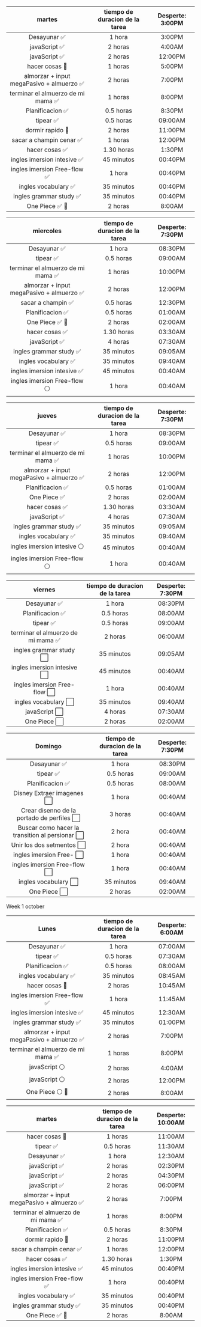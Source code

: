 |                  martes                   | tiempo de duracion de la tarea | Desperte: 3:00PM |
| :---------------------------------------: | :----------------------------: | :--------------: |
|               Desayunar ✅                |             1 hora             |      3:00PM      |
|               javaScript ✅               |            2 horas             |      4:00AM      |
|               javaScript ✅               |            2 horas             |     12:00PM      |
|              hacer cosas 💩               |            1 horas             |      5:00PM      |
| almorzar + input megaPasivo + almuerzo ✅ |            2 horas             |      7:00PM      |
|    terminar el almuerzo de mi mama ✅     |            1 horas             |      8:00PM      |
|             Planificacion ✅              |           0.5 horas            |      8:30PM      |
|                 tipear ✅                 |           0.5 horas            |     09:00AM      |
|             dormir rapido 💮              |            2 horas             |     11:00PM      |
|         sacar a champin cenar ✅          |            1 horas             |     12:00PM      |
|              hacer cosas ✅               |           1.30 horas           |      1:30PM      |
|        ingles imersion intesive ✅        |           45 minutos           |     00:40PM      |
|       ingles imersion Free-flow ✅        |             1 hora             |     00:40PM      |
|           ingles vocabulary ✅            |           35 minutos           |     00:40PM      |
|          ingles grammar study ✅          |           35 minutos           |     00:40PM      |
|              One Piece ✅ 🏁              |            2 horas             |      8:00AM      |

|                 miercoles                 | tiempo de duracion de la tarea | Desperte: 7:30PM |
| :---------------------------------------: | :----------------------------: | :--------------: |
|               Desayunar ✅                |             1 hora             |     08:30PM      |
|                 tipear ✅                 |           0.5 horas            |     09:00AM      |
|    terminar el almuerzo de mi mama ✅     |            1 horas             |     10:00PM      |
| almorzar + input megaPasivo + almuerzo ✅ |            2 horas             |     12:00PM      |
|            sacar a champin ✅             |           0.5 horas            |     12:30PM      |
|             Planificacion ✅              |           0.5 horas            |     01:00AM      |
|              One Piece ✅ 🏁              |            2 horas             |     02:00AM      |
|              hacer cosas ✅               |           1.30 horas           |     03:30AM      |
|               javaScript ✅               |            4 horas             |     07:30AM      |
|          ingles grammar study ✅          |           35 minutos           |     09:05AM      |
|           ingles vocabulary ✅            |           35 minutos           |     09:40AM      |
|        ingles imersion intesive ✅        |           45 minutos           |     00:40AM      |
|       ingles imersion Free-flow ⚪        |             1 hora             |     00:40AM      |

|                  jueves                   | tiempo de duracion de la tarea | Desperte: 7:30PM |
| :---------------------------------------: | :----------------------------: | :--------------: |
|               Desayunar ✅                |             1 hora             |     08:30PM      |
|                 tipear ✅                 |           0.5 horas            |     09:00AM      |
|    terminar el almuerzo de mi mama ✅     |            1 horas             |     10:00PM      |
| almorzar + input megaPasivo + almuerzo ✅ |            2 horas             |     12:00PM      |
|             Planificacion ✅              |           0.5 horas            |     01:00AM      |
|               One Piece ✅                |            2 horas             |     02:00AM      |
|              hacer cosas ✅               |           1.30 horas           |     03:30AM      |
|               javaScript ✅               |            4 horas             |     07:30AM      |
|          ingles grammar study ✅          |           35 minutos           |     09:05AM      |
|           ingles vocabulary ✅            |           35 minutos           |     09:40AM      |
|        ingles imersion intesive ⚪        |           45 minutos           |     00:40AM      |
|       ingles imersion Free-flow ⚪        |             1 hora             |     00:40AM      |

|              viernes               | tiempo de duracion de la tarea | Desperte: 7:30PM |
| :--------------------------------: | :----------------------------: | :--------------: |
|            Desayunar ✅            |             1 hora             |     08:30PM      |
|          Planificacion ✅          |           0.5 horas            |     08:00AM      |
|             tipear ✅              |           0.5 horas            |     09:00AM      |
| terminar el almuerzo de mi mama ✅ |            2 horas             |     06:00AM      |
|      ingles grammar study ⬜       |           35 minutos           |     09:05AM      |
|    ingles imersion intesive ⬜     |           45 minutos           |     00:40AM      |
|    ingles imersion Free-flow ⬜    |             1 hora             |     00:40AM      |
|        ingles vocabulary ⬜        |           35 minutos           |     09:40AM      |
|           javaScript ⬜            |            4 horas             |     07:30AM      |
|            One Piece ⬜            |            2 horas             |     02:00AM      |

|                     Domingo                     | tiempo de duracion de la tarea | Desperte: 7:30PM |
| :---------------------------------------------: | :----------------------------: | :--------------: |
|                  Desayunar ✅                   |             1 hora             |     08:30PM      |
|                    tipear ✅                    |           0.5 horas            |     09:00AM      |
|                Planificacion ✅                 |           0.5 horas            |     08:00AM      |
|           Disney Extraer imagenes ⬜            |             1 hora             |     00:40AM      |
|   Crear disenno de la portado de perfiles ⬜    |            3 horas             |     00:40AM      |
| Buscar como hacer la transition al persionar ⬜ |             2 hora             |     00:40AM      |
|            Unir los dos setmentos ⬜            |             2 hora             |     00:40AM      |
|            ingles imersion Free- ⬜             |             1 hora             |     00:40AM      |
|          ingles imersion Free-flow ⬜           |             1 hora             |     00:40AM      |
|              ingles vocabulary ⬜               |           35 minutos           |     09:40AM      |
|                  One Piece ⬜                   |            2 horas             |     02:00AM      |

Week 1 october

|                   Lunes                   | tiempo de duracion de la tarea | Desperte: 6:00AM |
| :---------------------------------------: | :----------------------------: | :--------------: |
|               Desayunar ✅                |             1 hora             |     07:00AM      |
|                 tipear ✅                 |           0.5 horas            |     07:30AM      |
|             Planificacion ✅              |           0.5 horas            |     08:00AM      |
|           ingles vocabulary ✅            |           35 minutos           |     08:45AM      |
|              hacer cosas 💩               |            2 horas             |     10:45AM      |
|       ingles imersion Free-flow ✅        |             1 hora             |     11:45AM      |
|        ingles imersion intesive ✅        |           45 minutos           |     12:30AM      |
|          ingles grammar study ✅          |           35 minutos           |     01:00PM      |
| almorzar + input megaPasivo + almuerzo ✅ |            2 horas             |      7:00PM      |
|    terminar el almuerzo de mi mama ✅     |            1 horas             |      8:00PM      |
|               javaScript ⚪               |            2 horas             |      4:00AM      |
|               javaScript ⚪               |            2 horas             |     12:00PM      |
|              One Piece ⚪ 🏁              |            2 horas             |      8:00AM      |

|                  martes                   | tiempo de duracion de la tarea | Desperte: 10:00AM |
| :---------------------------------------: | :----------------------------: | :---------------: |
|              hacer cosas 🚿               |            1 horas             |      11:00AM      |
|                 tipear ✅                 |           0.5 horas            |      11:30AM      |
|               Desayunar ✅                |             1 hora             |      12:30AM      |
|               javaScript ✅               |            2 horas             |      02:30PM      |
|               javaScript ✅               |            2 horas             |      04:30PM      |
|               javaScript ✅               |            2 horas             |      06:00PM      |
| almorzar + input megaPasivo + almuerzo ✅ |            2 horas             |      7:00PM       |
|    terminar el almuerzo de mi mama ✅     |            1 horas             |      8:00PM       |
|             Planificacion ✅              |           0.5 horas            |      8:30PM       |
|             dormir rapido 💮              |            2 horas             |      11:00PM      |
|         sacar a champin cenar ✅          |            1 horas             |      12:00PM      |
|              hacer cosas ✅               |           1.30 horas           |      1:30PM       |
|        ingles imersion intesive ✅        |           45 minutos           |      00:40PM      |
|       ingles imersion Free-flow ✅        |             1 hora             |      00:40PM      |
|           ingles vocabulary ✅            |           35 minutos           |      00:40PM      |
|          ingles grammar study ✅          |           35 minutos           |      00:40PM      |
|              One Piece ✅ 🏁              |            2 horas             |      8:00AM       |
